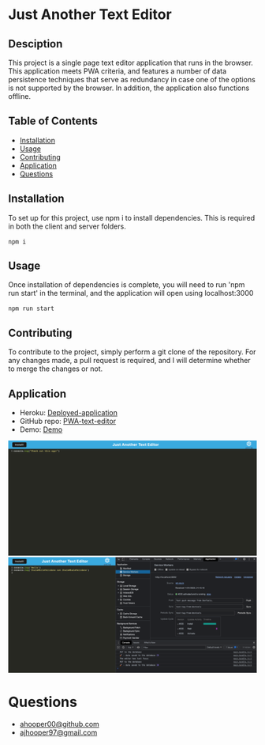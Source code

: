 # Just Another Text Editor
## Desciption 
This project is a single page text editor application that runs in the browser. This application meets PWA criteria, and features a number of data persistence techniques that serve as redundancy in case one of the options is not supported by the browser. In addition, the application also functions offline. 
## Table of Contents
* [Installation](#Installation)
* [Usage](#Usage)
* [Contributing](#Contributing)
* [Application](#Application)
* [Questions](#Questions)
## Installation
To set up for this project, use npm i to install dependencies. This is required in both the client and server folders.
```
npm i
```
## Usage
Once installation of dependencies is complete, you will need to run 'npm run start' in the terminal, and the application will open using localhost:3000
```
npm run start
```
## Contributing
To contribute to the project, simply perform a git clone of the repository. For any changes made, a pull request is required, and I will determine whether to merge the changes or not.
## Application
- Heroku: [Deployed-application](https://just-another-text-editor-pwa.herokuapp.com/)
- GitHub repo: [PWA-text-editor](https://github.com/ahooper00/PWA-text-editor)
- Demo: [Demo](https://drive.google.com/file/d/16jRmT_sSYYGeoo6Fu84K0qu-Ftmlq8Iw/view)

![screenshot](Assets/screenshot.png)
![screenshot-2](Assets/screenshot-2.png)
# Questions
- ahooper00@github.com
- ajhooper97@gmail.com
